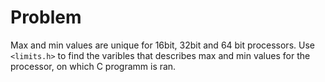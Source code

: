#                  Problem

Max and min values are unique for 16bit, 32bit and 64 bit processors.
Use `<limits.h>` to find the varibles that describes max and min values for the processor, on which C programm is ran.
